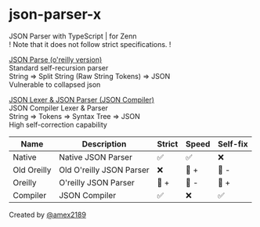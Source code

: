 # json-parser-x

JSON Parser with TypeScript | for Zenn  
! Note that it does not follow strict specifications. !

[JSON Parse (o'reilly version)](/src-oreilly)  
Standard self-recursion parser  
String => Split String (Raw String Tokens) => JSON  
Vulnerable to collapsed json

[JSON Lexer & JSON Parser (JSON Compiler)](/src-lexer)  
JSON Compiler Lexer & Parser  
String => Tokens => Syntax Tree => JSON  
High self-correction capability

|Name|Description|Strict|Speed|Self-fix|
|---|---|---|---|---|
|Native|Native JSON Parser|✅|✅|❌|
|Old Oreilly|Old O'reilly JSON Parser|❌|🔼 +|🔼 -|
|Oreilly|O'reilly JSON Parser|🔼 +|🔼 -|🔼 +|
|Compiler|JSON Compiler|✅|❌|✅|

Created by [@amex2189](https:///twitter.com/amex2189)
